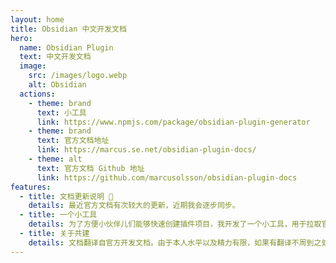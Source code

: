 ```yaml
---
layout: home
title: Obsidian 中文开发文档
hero:
  name: Obsidian Plugin
  text: 中文开发文档
  image:
    src: /images/logo.webp
    alt: Obsidian
  actions:
    - theme: brand
      text: 小工具
      link: https://www.npmjs.com/package/obsidian-plugin-generator
    - theme: brand
      text: 官方文档地址
      link: https://marcus.se.net/obsidian-plugin-docs/
    - theme: alt
      text: 官方文档 Github 地址
      link: https://github.com/marcusolsson/obsidian-plugin-docs
features:
  - title: 文档更新说明 📢
    details: 最近官方文档有次较大的更新，近期我会逐步同步。
  - title: 一个小工具
    details: 为了方便小伙伴儿们能够快速创建插件项目，我开发了一个小工具，用于拉取官方示例项目，并根据输入内容自动替换诸如插件 id，插件名称等信息。希望对小伙伴儿们有所帮助~
  - title: 关于共建
    details: 文档翻译自官方开发文档。由于本人水平以及精力有限，如果有翻译不周到之处还望海涵，方便的话可以提 Issue 以便让我修正~ 有愿意加入的小伙伴欢迎提PR~ 感谢诸位~ 🫶
---
```


<!--
 * @Author: luhaifeng666 youzui@hotmail.com
 * @Date: 2022-08-23 11:37:51
 * @LastEditors: luhaifeng666
 * @LastEditTime: 2022-08-23 14:21:31
 * @Description: 
-->
